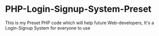 # PHP-Login-Signup-System-Preset
This is my Preset PHP code which will help future Web-developers, It's a Login-Signup System for everyone to use
